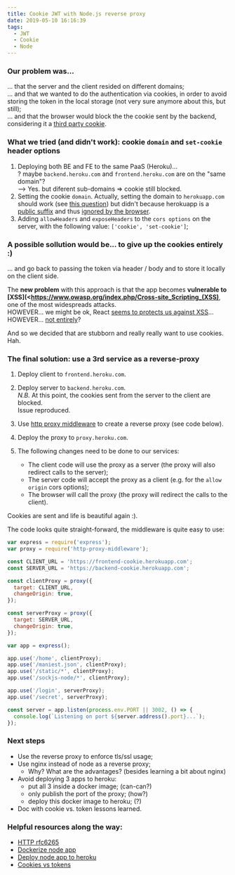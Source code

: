 ```yaml
---
title: Cookie JWT with Node.js reverse proxy
date: 2019-05-10 16:16:39
tags:
  - JWT
  - Cookie
  - Node
---
```


### Our problem was...

... that the server and the client resided on different domains;  
... and that we wanted to do the authentication via cookies, in order to avoid storing the token in the local storage (not very sure anymore about this, but still);  
... and that the browser would block the the cookie sent by the backend, considering it a [third party cookie](https://whatis.techtarget.com/definition/third-party-cookie).

### What we tried (and didn't work): cookie `domain` and `set-cookie` header options

1. Deploying both BE and FE to the same PaaS (Heroku)...  
   ? maybe `backend.heroku.com` and `frontend.heroku.com` are on the "same domain"?  
   --> Yes. but diferent sub-domains => cookie still blocked.
2. Setting the cookie `domain`.
   Actually, setting the domain to `herokuapp.com` should work (see [this question](https://stackoverflow.com/questions/56019218/inconsistency-in-rfc6265-about-the-cookie-domain-handling)) but didn't because herokuapp is a [public suffix](https://publicsuffix.org/list/public_suffix_list.dat) and thus [ignored by the browser](https://mailarchive.ietf.org/arch/msg/http-state/TPAIg769WRpZsQVkKOCFpQNqFmE).
3. Adding `allowHeaders` and `exposeHeaders` to the `cors options` on the server, with the following value: `['cookie', 'set-cookie']`;

### A possible sollution would be... to give up the cookies entirely :)

... and go back to passing the token via header / body and to store it locally on the client side.

The **new problem** with this approach is that the app becomes **vulnerable to [XSS](<https://www.owasp.org/index.php/Cross-site_Scripting_(XSS)**, one of the most widespreads attacks.  
HOWEVER... we might be ok, React [seems to protects us against XSS](https://reactjs.org/docs/introducing-jsx.html#jsx-prevents-injection-attacks)...  
HOWEVER... [not entirely](https://stackoverflow.com/questions/33644499/what-does-it-mean-when-they-say-react-is-xss-protected/51852579#51852579)?

And so we decided that are stubborn and really really want to use cookies. Hah.

### The final solution: use a 3rd service as a reverse-proxy

1. Deploy client to `frontend.heroku.com`.
2. Deploy server to `backend.heroku.com`.  
   _N.B._ At this point, the cookies sent from the server to the client are blocked.  
   Issue reproduced.
3. Use [http proxy middleware](https://github.com/chimurai/http-proxy-middleware) to create a reverse proxy (see code below).
4. Deploy the proxy to `proxy.heroku.com`.
5. The following changes need to be done to our services:

   - The client code will use the proxy as a server (the proxy will also redirect calls to the server);
   - The server code will accept the proxy as a client (e.g. for the `allow origin` cors options);
   - The browser will call the proxy (the proxy will redirect the calls to the client).

Cookies are sent and life is beautiful again :).

The code looks quite straight-forward, the middleware is quite easy to use:

```javascript
var express = require('express');
var proxy = require('http-proxy-middleware');

const CLIENT_URL = 'https://frontend-cookie.herokuapp.com';
const SERVER_URL = 'https://backend-cookie.herokuapp.com';

const clientProxy = proxy({
  target: CLIENT_URL,
  changeOrigin: true,
});

const serverProxy = proxy({
  target: SERVER_URL,
  changeOrigin: true,
});

var app = express();

app.use('/home', clientProxy);
app.use('/maniest.json', clientProxy);
app.use('/static/*', clientProxy);
app.use('/sockjs-node/*', clientProxy);

app.use('/login', serverProxy);
app.use('/secret', serverProxy);

const server = app.listen(process.env.PORT || 3002, () => {
  console.log(`Listening on port ${server.address().port}...`);
});
```

### Next steps

- Use the reverse proxy to enforce tls/ssl usage;
- Use nginx instead of node as a reverse proxy;
  - Why? What are the advantages? (besides learning a bit about nginx)
- Avoid deploying 3 apps to heroku:
  - put all 3 inside a docker image; (can-can?)
  - only publish the port of the proxy; (how?)
  - deploy this docker image to heroku; (?)
- Doc with cookie vs. token lessons learned.

### Helpful resources along the way:

- [HTTP rfc6265](https://tools.ietf.org/html/rfc6265#section-4.1.2.3)
- [Dockerize node app](https://nodejs.org/de/docs/guides/nodejs-docker-webapp/)
- [Deploy node app to heroku](https://facebook.github.io/create-react-app/docs/deployment#heroku-https-wwwherokucom)
- [Cookies vs tokens](https://dzone.com/articles/cookies-vs-tokens-the-definitive-guide)
